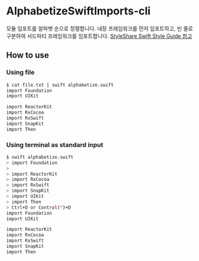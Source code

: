 # AlphabetizeSwiftImports-cli

모듈 임포트를 알파벳 순으로 정렬합니다. 내장 프레임워크를 먼저 임포트하고, 빈 줄로 구분하여 서드파티 프레임워크를 임포트합니다. [StyleShare Swift Style Guide 참고](https://github.com/StyleShare/swift-style-guide#%EC%9E%84%ED%8F%AC%ED%8A%B8)

## How to use

### Using file

```bash
$ cat file.txt | swift alphabetize.swift
import Foundation
import UIKit

import ReactorKit
import RxCocoa
import RxSwift
import SnapKit
import Then
```

### Using terminal as standard input

```bash
$ swift alphabetize.swift
> import Foundation
>
> import ReactorKit
> import RxCocoa
> import RxSwift
> import SnapKit
> import UIKit
> import Then
> Ctrl+D or Control(⌃)+D
import Foundation
import UIKit

import ReactorKit
import RxCocoa
import RxSwift
import SnapKit
import Then
```
